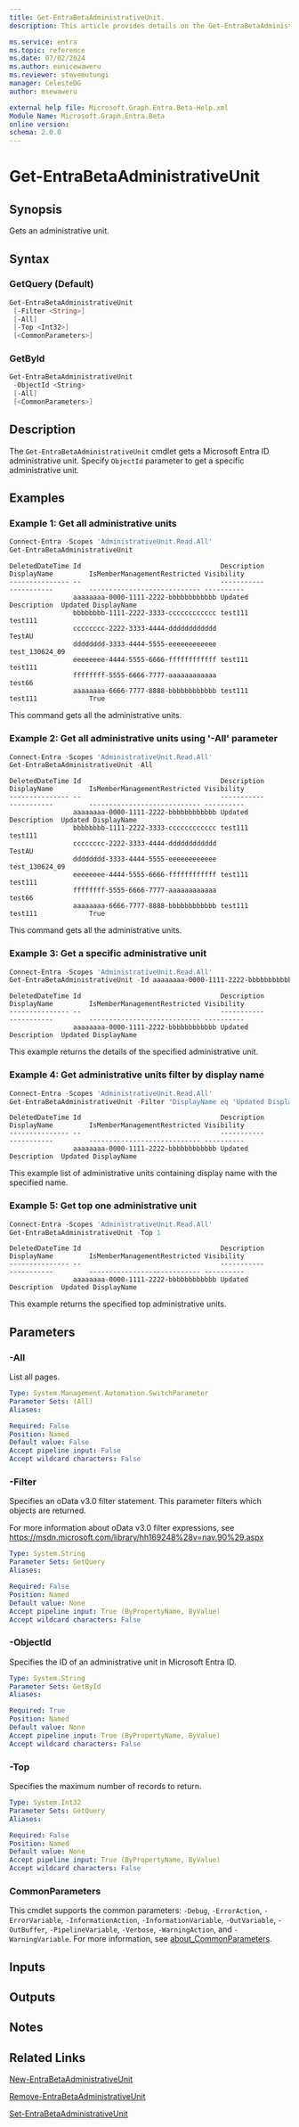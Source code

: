 ```yaml
---
title: Get-EntraBetaAdministrativeUnit.
description: This article provides details on the Get-EntraBetaAdministrativeUnit command.

ms.service: entra
ms.topic: reference
ms.date: 07/02/2024
ms.author: eunicewaweru
ms.reviewer: stevemutungi
manager: CelesteDG
author: msewaweru

external help file: Microsoft.Graph.Entra.Beta-Help.xml
Module Name: Microsoft.Graph.Entra.Beta
online version:
schema: 2.0.0
---
```


# Get-EntraBetaAdministrativeUnit

## Synopsis

Gets an administrative unit.

## Syntax

### GetQuery (Default)

```powershell
Get-EntraBetaAdministrativeUnit 
 [-Filter <String>] 
 [-All] 
 [-Top <Int32>] 
 [<CommonParameters>]
```

### GetById

```powershell
Get-EntraBetaAdministrativeUnit 
 -ObjectId <String> 
 [-All] 
 [<CommonParameters>]
```

## Description

The `Get-EntraBetaAdministrativeUnit` cmdlet gets a Microsoft Entra ID administrative unit. Specify `ObjectId` parameter to get a specific administrative unit.

## Examples

### Example 1: Get all administrative units

```powershell
Connect-Entra -Scopes 'AdministrativeUnit.Read.All'
Get-EntraBetaAdministrativeUnit
```

```Output
DeletedDateTime Id                                   Description          DisplayName         IsMemberManagementRestricted Visibility
--------------- --                                   -----------          -----------         ---------------------------- ----------
                aaaaaaaa-0000-1111-2222-bbbbbbbbbbbb Updated Description  Updated DisplayName
                bbbbbbbb-1111-2222-3333-cccccccccccc test111              test111
                cccccccc-2222-3333-4444-dddddddddddd                      TestAU
                dddddddd-3333-4444-5555-eeeeeeeeeeee                      test_130624_09
                eeeeeeee-4444-5555-6666-ffffffffffff test111              test111
                ffffffff-5555-6666-7777-aaaaaaaaaaaa                      test66
                aaaaaaaa-6666-7777-8888-bbbbbbbbbbbb test111              test111             True
```

This command gets all the administrative units.

### Example 2: Get all administrative units using '-All' parameter

```powershell
Connect-Entra -Scopes 'AdministrativeUnit.Read.All'
Get-EntraBetaAdministrativeUnit -All 
```

```Output
DeletedDateTime Id                                   Description          DisplayName         IsMemberManagementRestricted Visibility
--------------- --                                   -----------          -----------         ---------------------------- ----------
                aaaaaaaa-0000-1111-2222-bbbbbbbbbbbb Updated Description  Updated DisplayName
                bbbbbbbb-1111-2222-3333-cccccccccccc test111              test111
                cccccccc-2222-3333-4444-dddddddddddd                      TestAU
                dddddddd-3333-4444-5555-eeeeeeeeeeee                      test_130624_09
                eeeeeeee-4444-5555-6666-ffffffffffff test111              test111
                ffffffff-5555-6666-7777-aaaaaaaaaaaa                      test66
                aaaaaaaa-6666-7777-8888-bbbbbbbbbbbb test111              test111             True
```

This command gets all the administrative units.

### Example 3: Get a specific administrative unit

```powershell
Connect-Entra -Scopes 'AdministrativeUnit.Read.All'
Get-EntraBetaAdministrativeUnit -Id aaaaaaaa-0000-1111-2222-bbbbbbbbbbbb
```

```Output
DeletedDateTime Id                                   Description          DisplayName         IsMemberManagementRestricted Visibility
--------------- --                                   -----------          -----------         ---------------------------- ----------
                aaaaaaaa-0000-1111-2222-bbbbbbbbbbbb Updated Description  Updated DisplayName
```

This example returns the details of the specified administrative unit.

### Example 4: Get administrative units filter by display name

```powershell
Connect-Entra -Scopes 'AdministrativeUnit.Read.All'
Get-EntraBetaAdministrativeUnit -Filter "DisplayName eq 'Updated DisplayName'"
```

```Output
DeletedDateTime Id                                   Description          DisplayName         IsMemberManagementRestricted Visibility
--------------- --                                   -----------          -----------         ---------------------------- ----------
                aaaaaaaa-0000-1111-2222-bbbbbbbbbbbb Updated Description  Updated DisplayName
```

This example list of administrative units containing display name with the specified name.

### Example 5: Get top one administrative unit

```powershell
Connect-Entra -Scopes 'AdministrativeUnit.Read.All'
Get-EntraBetaAdministrativeUnit -Top 1
```

```Output
DeletedDateTime Id                                   Description          DisplayName         IsMemberManagementRestricted Visibility
--------------- --                                   -----------          -----------         ---------------------------- ----------
                aaaaaaaa-0000-1111-2222-bbbbbbbbbbbb Updated Description  Updated DisplayName
```

This example returns the specified top administrative units.

## Parameters

### -All

List all pages.

```yaml
Type: System.Management.Automation.SwitchParameter
Parameter Sets: (All)
Aliases:

Required: False
Position: Named
Default value: False
Accept pipeline input: False
Accept wildcard characters: False
```

### -Filter

Specifies an oData v3.0 filter statement.
This parameter filters which objects are returned.

For more information about oData v3.0 filter expressions, see https://msdn.microsoft.com/library/hh169248%28v=nav.90%29.aspx

```yaml
Type: System.String
Parameter Sets: GetQuery
Aliases:

Required: False
Position: Named
Default value: None
Accept pipeline input: True (ByPropertyName, ByValue)
Accept wildcard characters: False
```

### -ObjectId

Specifies the ID of an administrative unit in Microsoft Entra ID.

```yaml
Type: System.String
Parameter Sets: GetById
Aliases:

Required: True
Position: Named
Default value: None
Accept pipeline input: True (ByPropertyName, ByValue)
Accept wildcard characters: False
```

### -Top

Specifies the maximum number of records to return.

```yaml
Type: System.Int32
Parameter Sets: GetQuery
Aliases:

Required: False
Position: Named
Default value: None
Accept pipeline input: True (ByPropertyName, ByValue)
Accept wildcard characters: False
```

### CommonParameters

This cmdlet supports the common parameters: `-Debug`, `-ErrorAction`, `-ErrorVariable`, `-InformationAction`, `-InformationVariable`, `-OutVariable`, `-OutBuffer`, `-PipelineVariable`, `-Verbose`, `-WarningAction`, and `-WarningVariable`. For more information, see [about_CommonParameters](https://go.microsoft.com/fwlink/?LinkID=113216).

## Inputs

## Outputs

## Notes

## Related Links

[New-EntraBetaAdministrativeUnit](New-EntraBetaAdministrativeUnit.md)

[Remove-EntraBetaAdministrativeUnit](Remove-EntraBetaAdministrativeUnit.md)

[Set-EntraBetaAdministrativeUnit](Set-EntraBetaAdministrativeUnit.md)
